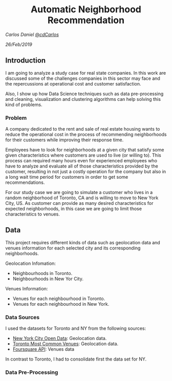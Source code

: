 # <center>Automatic Neighborhood Recommendation</center>

<cite>Carlos Daniel</cite> [@_cdCarlos_](https://twitter.com/_cdCarlos_)

<cite>26/Feb/2019</cite>

## Introduction

I am going to analyze a study case for real state companies. In this work are discussed some of the challenges companies in this sector may face and the repercussions at operational cost and customer satisfaction.

Also, I show up how Data Science techniques such as data pre-processing and cleaning, visualization and clustering algorithms can help solving this kind of problems.

### Problem

A company dedicated to the rent and sale of real estate housing wants to reduce the operational cost in the process of recommending neighborhoods for their customers while improving their response time.

Employees have to look for neighborhoods at a given city that satisfy some given characteristics where customers are used to live (or willing to). This process can required many hours even for experienced employees who have to analyze and evaluate all of those characteristics provided by the customer, resulting in not just a costly operation for the company but also in a long wait time period for customers in order to get some recommendations.

For our study case we are going to simulate a customer who lives in a random neighborhood of Toronto, CA and is willing to move to New York City, US. As customer can provide as many desired characteristics for expected neighborhoods, in this case we are going to limit those characteristics to venues.

## Data

This project requires different kinds of data such as geolocation data and venues information for each selected city and its corresponding neighborhoods.

Geolocation Infomation:

* Neighbourhoods in Toronto.
* Neighbourhoods in New Yor City.

Venues Information:

* Venues for each neighbourhood in Toronto.
* Venues for each neighbourhood in New York.

### Data Sources

I used the datasets for Toronto and NY from the following sources:

* [New York City Open Data](https://data.cityofnewyork.us/City-Government/Neighborhood-Names-GIS/99bc-9p23): Geolocation data.
* [Toronto Most Common Venues](https://github.com/cdCarlos/coursera_capston/blob/master/toronto_common_venues.csv): Geolocation data.
* [Foursquare API](https://developer.foursquare.com/): Venues data

In contrast to Toronto, I had to consolidate first the data set for NY.

### Data Pre-Processing
